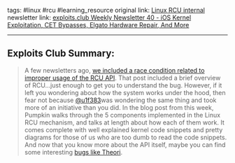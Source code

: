 tags: #linux #rcu #learning_resource 
original link: [Linux RCU internal](https://u1f383.github.io/linux/2024/09/20/linux-rcu-internal.html)  
newsletter link: [exploits.club Weekly Newsletter 40 - iOS Kernel Exploitation, CET Bypasses, Elgato Hardware Repair, And More](https://blog.exploits.club/exploits-club-weekly-newsletter-40-ios-kernel-exploitation-cet-bypasses-elgato-hardware-repair-and-more/)

---
## Exploits Club Summary:
> A few newsletters ago, [we included a race condition related to improper usage of the RCU API](https://bug.directory/Deep-Dive-into-RCU-Race-Condition---Analysis-of-TCP-AO-UAF-(CVE-2024%E2%80%9327394)). That post included a brief overview of RCU...just enough to get you to understand the bug. However, if it left you wondering about how the system works under the hood, then fear not because [@u1f383](https://u1f383.github.io/about/)was wondering the same thing and took more of an initiative than you did. In the blog post from this week, Pumpkin walks through the 5 components implemented in the Linux RCU mechanism, and talks at length about how each of them work. It comes complete with well explained kernel code snippets and pretty diagrams for those of us who are too dumb to read the code snippets. And now that you know more about the API itself, maybe you can find some interesting [bugs like Theori](https://blog.theori.io/deep-dive-into-rcu-race-condition-analysis-of-tcp-ao-uaf-cve-2024-27394-f40508b84c42). 
